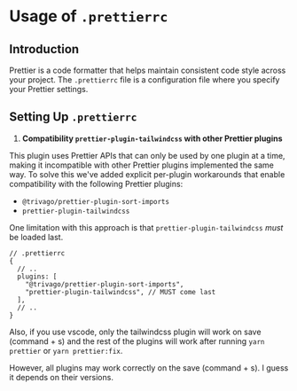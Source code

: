 # Usage of `.prettierrc`

## Introduction

Prettier is a code formatter that helps maintain consistent code style across your project. The `.prettierrc` file is a configuration file where you specify your Prettier settings.

## Setting Up `.prettierrc`

1. **Compatibility `prettier-plugin-tailwindcss` with other Prettier plugins**

This plugin uses Prettier APIs that can only be used by one plugin at a time, making it incompatible with other Prettier plugins implemented the same way. To solve this we've added explicit per-plugin workarounds that enable compatibility with the following Prettier plugins:

- `@trivago/prettier-plugin-sort-imports`
- `prettier-plugin-tailwindcss`

One limitation with this approach is that `prettier-plugin-tailwindcss` _must_ be loaded last.

```json5
// .prettierrc
{
  // ..
  plugins: [
    "@trivago/prettier-plugin-sort-imports",
    "prettier-plugin-tailwindcss", // MUST come last
  ],
  // ..
}
```

Also, if you use vscode, only the tailwindcss plugin will work on save (command + s) and the rest of the plugins will work after running `yarn prettier` or `yarn prettier:fix`.

However, all plugins may work correctly on the save (command + s). I guess it depends on their versions.
